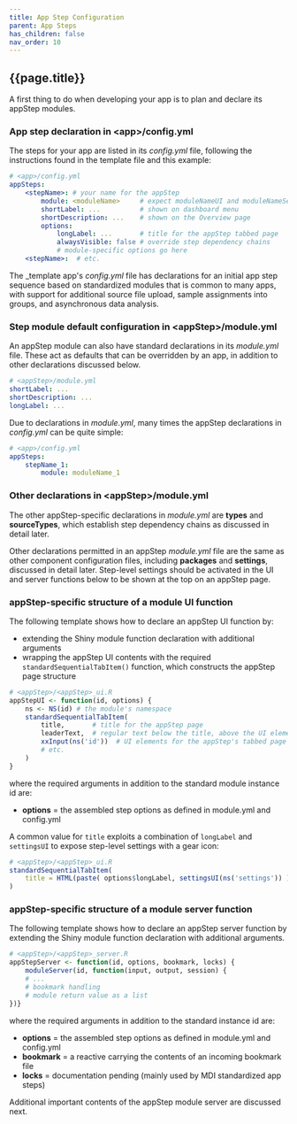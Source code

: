 ```yaml
---
title: App Step Configuration
parent: App Steps
has_children: false
nav_order: 10
---
```


## {{page.title}}

A first thing to do when developing your app is to 
plan and declare its appStep modules.

### App step declaration in \<app\>/config.yml

The steps for your app are listed in its _config.yml_ file,
following the instructions found in the template file and 
this example:

```yml
# <app>/config.yml
appSteps:
    <stepName>: # your name for the appStep
        module: <moduleName>     # expect moduleNameUI and moduleNameServer
        shortLabel: ...          # shown on dashboard menu
        shortDescription: ...    # shown on the Overview page
        options:
            longLabel: ...       # title for the appStep tabbed page
            alwaysVisible: false # override step dependency chains
            # module-specific options go here
    <stepName>:  # etc.
```

The _template app's _config.yml_ file has declarations for 
an initial app step sequence based on standardized modules
that is common to many apps, with support for
additional source file upload, sample assignments into groups, and
asynchronous data analysis.

### Step module default configuration in \<appStep\>/module.yml

An appStep module can also have standard declarations in its _module.yml_ file.
These act as defaults that can be overridden by an app, in addition
to other declarations discussed below. 

```yml
# <appStep>/module.yml
shortLabel: ...
shortDescription: ...
longLabel: ...
```

Due to declarations in _module.yml_, many times the appStep declarations
in _config.yml_ can be quite simple:

```yml
# <app>/config.yml
appSteps:
    stepName_1: 
        module: moduleName_1    
```

### Other declarations in \<appStep\>/module.yml

The other appStep-specific declarations in _module.yml_ are
**types** and **sourceTypes**, which establish step dependency chains
as discussed in detail later.

Other declarations permitted in an appStep _module.yml_ file are the same
as other component configuration files, including **packages**
and **settings**, discussed in detail later. Step-level settings
should be activated in the UI and server functions below to be shown
at the top on an appStep page.

### appStep-specific structure of a module UI function

The following template shows how to declare an appStep UI function 
by:
- extending the Shiny module function declaration with additional 
arguments
- wrapping the appStep UI contents with the required `standardSequentialTabItem()` function,
which constructs the appStep page structure

```r
# <appStep>/<appStep>_ui.R
appStepUI <- function(id, options) {
    ns <- NS(id) # the module's namespace
    standardSequentialTabItem(
        title,       # title for the appStep page
        leaderText,  # regular text below the title, above the UI elements
        xxInput(ns('id'))  # UI elements for the appStep's tabbed page
        # etc.
    )
}
```

where the required arguments in addition to the standard module instance id are:

- **options** = the assembled step options as defined in module.yml and config.yml

A common value for `title` exploits a combination of `longLabel`
and `settingsUI` to expose step-level settings with a gear icon:

```r
# <appStep>/<appStep>_ui.R
standardSequentialTabItem(
    title = HTML(paste( options$longLabel, settingsUI(ns('settings')) ))
)
```

### appStep-specific structure of a module server function

The following template shows how to declare an appStep server function 
by extending the Shiny module function declaration with additional 
arguments.

```r
# <appStep>/<appStep>_server.R
appStepServer <- function(id, options, bookmark, locks) {
    moduleServer(id, function(input, output, session) {
    # ...
    # bookmark handling
    # module return value as a list
})}
```

where the required arguments in addition to the standard instance id are:

- **options** = the assembled step options as defined in module.yml and config.yml
- **bookmark** = a reactive carrying the contents of an incoming bookmark file
- **locks** = documentation pending (mainly used by MDI standardized app steps)

Additional important contents of the appStep module server 
are discussed next.
